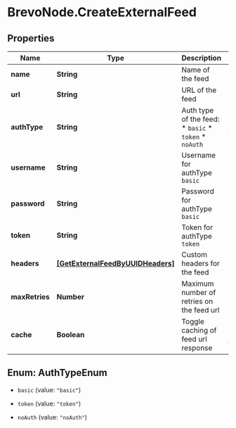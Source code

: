 # BrevoNode.CreateExternalFeed

## Properties
Name | Type | Description | Notes
------------ | ------------- | ------------- | -------------
**name** | **String** | Name of the feed | 
**url** | **String** | URL of the feed | 
**authType** | **String** | Auth type of the feed:   * `basic`   * `token`   * `noAuth`  | [optional] [default to 'noAuth']
**username** | **String** | Username for authType `basic` | [optional] 
**password** | **String** | Password for authType `basic` | [optional] 
**token** | **String** | Token for authType `token` | [optional] 
**headers** | [**[GetExternalFeedByUUIDHeaders]**](GetExternalFeedByUUIDHeaders.md) | Custom headers for the feed | [optional] 
**maxRetries** | **Number** | Maximum number of retries on the feed url | [optional] 
**cache** | **Boolean** | Toggle caching of feed url response | [optional] [default to false]


<a name="AuthTypeEnum"></a>
## Enum: AuthTypeEnum


* `basic` (value: `"basic"`)

* `token` (value: `"token"`)

* `noAuth` (value: `"noAuth"`)




